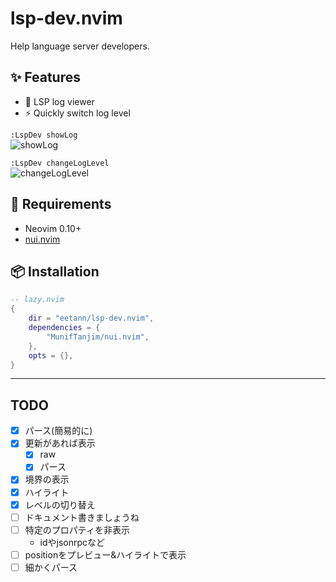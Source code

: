 # lsp-dev.nvim
Help language server developers.

## ✨ Features
- 📜 LSP log viewer
- ⚡ Quickly switch log level

`:LspDev showLog`  
![showLog](https://github.com/user-attachments/assets/94424104-d10c-4733-9183-13423a963ba2)

`:LspDev changeLogLevel`  
![changeLogLevel](https://github.com/user-attachments/assets/fbb1a96b-0329-4666-9b02-d01073e177ae)


## 🔌 Requirements
- Neovim 0.10+
- [nui.nvim](https://github.com/MunifTanjim/nui.nvim)

## 📦 Installation


```lua
-- lazy.nvim
{
	dir = "eetann/lsp-dev.nvim",
	dependencies = {
		"MunifTanjim/nui.nvim",
	},
	opts = {},
}
```

---

## TODO

- [x] パース(簡易的に)
- [x] 更新があれば表示
    - [x] raw
    - [x] パース
- [x] 境界の表示
- [x] ハイライト
- [x] レベルの切り替え
- [ ] ドキュメント書きましょうね
- [ ] 特定のプロパティを非表示
    - idやjsonrpcなど
- [ ] positionをプレビュー&ハイライトで表示
- [ ] 細かくパース

